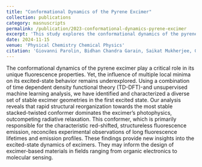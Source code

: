 ```yaml
---
title: "Conformational Dynamics of the Pyrene Excimer"
collection: publications
category: masnuscripts
permalink: /publication/2023-conformational-dynamics-pyrene-excimer
excerpt: 'This study explores the conformational dynamics of the pyrene excimer, providing insights into its photophysical properties.'
date: 2024-11-15
venue: 'Physical Chemistry Chemical Physics'
citation: 'Giovanni Parolin, Bidhan Chandra Garain, Saikat Mukherjee, Giovanni Granucci, Stefano Corni, Mario Barbatti. (2023). &quot;Conformational Dynamics of the Pyrene Excimer.&quot; <i>Just Accepted</i>.'
---
```


The conformational dynamics of the pyrene excimer play a critical role in its unique fluorescence properties. Yet, the influence of multiple local minima on its excited-state behavior remains underexplored. Using a combination of time dependent density functional theory (TD-DFT)-and unsupervised machine learning analysis, we have identified and characterized a diverse set of stable excimer geometries in the first excited state. Our analysis reveals that rapid structural reorganization towards the most stable stacked-twisted conformer dominates the excimer’s photophysics, outcompeting radiative relaxation. This conformer, which is primarily responsible for the characteristic red-shifted, structureless fluorescence emission, reconciles experimental observations of long fluorescence lifetimes and emission profiles. These findings provide new insights into the excited-state dynamics of excimers. They may inform the design of excimer-based materials in fields ranging from organic electronics to molecular sensing.
